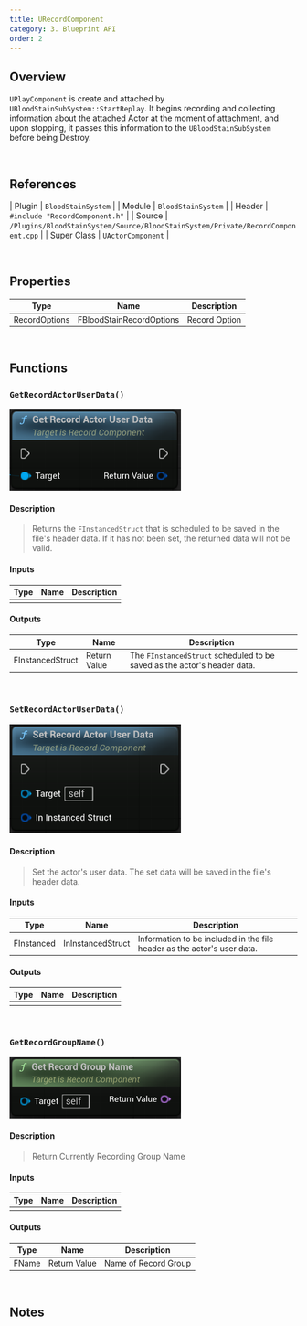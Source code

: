 ```yaml
---
title: URecordComponent
category: 3. Blueprint API
order: 2
---
```


## Overview

`UPlayComponent` is create and attached by `UBloodStainSubSystem::StartReplay`.
It begins recording and collecting information about the attached Actor at the moment of attachment, and upon stopping, it passes this information to the `UBloodStainSubSystem` before being Destroy.

<br/>


## References

| Plugin | `BloodStainSystem` |
| Module | `BloodStainSystem` |
| Header | `#include "RecordComponent.h"` |
| Source | `/Plugins/BloodStainSystem/Source/BloodStainSystem/Private/RecordComponent.cpp` |
| Super Class | `UActorComponent` |

<br/>


## Properties

| Type | Name | Description |
|------------------|------------------|------------------------------|
| RecordOptions | FBloodStainRecordOptions | Record Option |

<br/>

## Functions

### `GetRecordActorUserData()`

<img src="../../images/GetRecordActorUserData.png" width="300" />	

#### Description

> Returns the `FInstancedStruct` that is scheduled to be saved in the file's header data.
If it has not been set, the returned data will not be valid.

#### Inputs

| Type | Name | Description |
|------|------|-------------|
|  |  |

#### Outputs

| Type | Name | Description |
|------|------|-------------|
| FInstancedStruct | Return Value | The `FInstancedStruct` scheduled to be saved as the actor's header data. |

<br>





### `SetRecordActorUserData()`

<img src="../../images/SetRecordActorUserData.png" width="300" />	

#### Description

> Set the actor's user data. The set data will be saved in the file's header data.


#### Inputs

| Type | Name | Description |
|------|------|-------------|
| FInstanced | InInstancedStruct | Information to be included in the file header as the actor's user data. |

#### Outputs

| Type | Name | Description |
|------|------|-------------|
|  |  |

<br>







### `GetRecordGroupName()`

<img src="../../images/GetRecordGroupName.png" width="300" />	

#### Description

> Return Currently Recording Group Name<br/>

#### Inputs

| Type | Name | Description |
|------|------|-------------|
| |  |

#### Outputs

| Type | Name | Description |
|------|------|-------------|
| FName | Return Value | Name of Record Group |

<br>


## Notes

<!-- C++의 경우 Record User Data에 관련된 template 함수를 제공합니다. -->